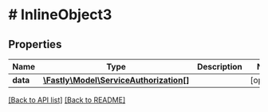# # InlineObject3

## Properties

Name | Type | Description | Notes
------------ | ------------- | ------------- | -------------
**data** | [**\Fastly\Model\ServiceAuthorization[]**](ServiceAuthorization.md) |  | [optional]

[[Back to API list]](../../README.md#endpoints) [[Back to README]](../../README.md)
